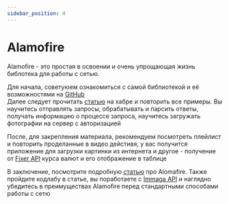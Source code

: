 ```yaml
---
sidebar_position: 4
---
```


# Alamofire

Alamofire - это простая в освоении и очень упрощающая жизнь библотека для работы с сетью.

Для начала, советуюем ознакомиться с самой библиотекой и её возможностями на [GitHub](https://github.com/Alamofire/Alamofire)  
Далее следует прочитать [статью](https://habr.com/ru/post/330760/) на хабре и повторить все примеры. Вы научитесь отправлять запросы, обрабатывать и парсить ответы, получать информацию о процессе запроса, научитесь загружать фотографии на сервер с авторизацией

После, для закрепления материала, рекомендуем посмотреть плейлист и повторить проделанные в видео дейстивя, у вас получится приложение для загрузки картинки из интернета и другое - получение от [Fixer API](https://fixer.io/) курса валют и его отображение в таблице 

В заключение, посмотрите подробную [статью](https://swiftbook.ru/post/tutorials/tutorial-po-alamofire/) про Alomafire. Также пройдите кодлабу в статье, вы поработаете с [Immaga API](https://imagga.com/#APIs) и наглядно убедитесь в преимуществах Alamofire перед стандартными способами работы с сетю
